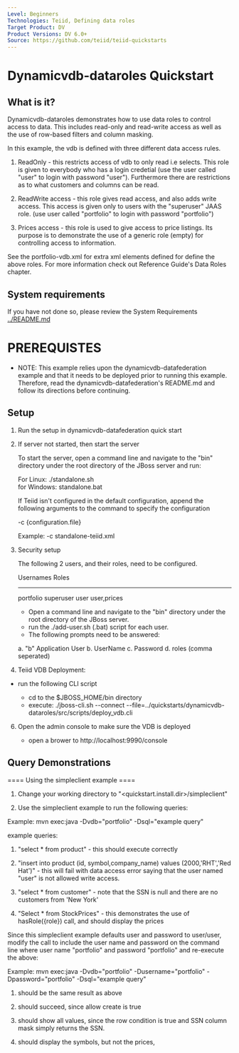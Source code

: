 ```yaml
---
Level: Beginners
Technologies: Teiid, Defining data roles
Target Product: DV
Product Versions: DV 6.0+
Source: https://github.com/teiid/teiid-quickstarts
---
```


Dynamicvdb-dataroles Quickstart
================================

## What is it?

Dynamicvdb-dataroles demonstrates how to use data roles to control access to data.  This
includes read-only and read-write access as well as the use of row-based filters and column masking.

In this example, the vdb is defined with three different data access rules. 

1) ReadOnly - this restricts access of vdb to only read i.e selects. This role is given to everybody who has a login 
credetial (use the user called "user" to login with password "user").  Furthermore there are restrictions as to what
customers and columns can be read.

2) ReadWrite access - this role gives read access, and also adds write access. This access is given only
to users with the "superuser" JAAS role. (use user called "portfolio" to login with password "portfolio")

3) Prices access - this role is used to give access to price listings.  Its purpose is to demonstrate the use of a
generic role (empty) for controlling access to information.

See the portfolio-vdb.xml for extra xml elements defined for define the above roles. For more information check out
Reference Guide's Data Roles chapter.

## System requirements

If you have not done so, please review the System Requirements [../README.md](../README.md)


# PREREQUISTES

* NOTE: This example relies upon the dynamicvdb-datafederation example and that it needs to be deployed prior to running this example. Therefore, read the dynamicvdb-datafederation's README.md and follow its directions before continuing.

## Setup


1) Run the setup in dynamicvdb-datafederation quick start

2) If server not started, then start the server

	To start the server, open a command line and navigate to the "bin" directory under the root directory of the JBoss server and run:
	
	For Linux:   ./standalone.sh	
	for Windows: standalone.bat

	If Teiid isn't configured in the default configuration, append the following arguments to the command to specify the configuration
		
	-c {configuration.file} 
	
	Example: -c standalone-teiid.xml 


3) Security setup

	The following 2 users, and their roles, need to be configured.
		
	Usernames   Roles
	----------	-----
	portfolio	superuser
	user		user,prices
	
	
	-  Open a command line and navigate to the "bin" directory under the root directory of the JBoss server.
	-  run the ./add-user.sh (.bat) script for each user.
	-  The following prompts need to be answered:
	
	a.  "b"  Application User
	b.  UserName
	c.  Password
	d.  roles (comma seperated)


4)  Teiid VDB Deployment:

-  run the following CLI script

	-	cd to the $JBOSS_HOME/bin directory
	-	execute:  ./jboss-cli.sh --connect --file=../quickstarts/dynamicvdb-dataroles/src/scripts/deploy_vdb.cli 


6)  Open the admin console to make sure the VDB is deployed

	*  open a brower to http://localhost:9990/console 


## Query Demonstrations

==== Using the simpleclient example ====

1. Change your working directory to "<quickstart.install.dir>/simpleclient"

2. Use the simpleclient example to run the following queries:

Example:   mvn exec:java -Dvdb="portfolio" -Dsql="example query"

example queries:

1.	"select * from product" - this should execute correctly

2.	"insert into product (id, symbol,company_name) values (2000,'RHT','Red Hat')" - this will fail with data access error saying 
    that the user named "user" is not allowed write access.
    
3.	"select * from customer" - note that the SSN is null and there are no customers from 'New York'

4.  "Select * from StockPrices" -  this demonstrates the use of hasRole({role}) call, and should display the prices
    
Since this simpleclient example defaults user and password to user/user, modify the call to include the user name and password on the command line 
where user name "portfolio" and password "portfolio" and re-execute the above:

Example:   mvn exec:java -Dvdb="portfolio" -Dusername="portfolio" -Dpassword="portfolio" -Dsql="example query"

1.	should be the same result as above

2.	should succeed, since allow create is true

3.	should show all values, since the row condition is true and SSN column mask simply returns the SSN.

4.  should display the symbols, but not the prices,
